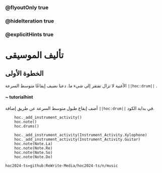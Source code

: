 ### @flyoutOnly true
### @hideIteration true
### @explicitHints true

# تأليف الموسيقى

## الخطوة الأولى
الأغنية لا تزال تفتقر إلى شيء ما. دعنا نضيف إيقاعًا متوسط السرعة ``||hoc:drum||`` .

#### ~ tutorialhint
أضف إيقاع طبول متوسط السرعة عن طريق إضافة ``||hoc:drum||`` في بداية الكود.

```ghost
    hoc._add_instrument_activity()
    hoc.note()
    hoc.drums()
```
```template
    hoc._add_instrument_activity(Instrument_Activity.Xylophone)
    hoc._add_instrument_activity(Instrument_Activity.Guitar)
    hoc.note(Note.La)
    hoc.note(Note.Re)
    hoc.note(Note.So)
    hoc.note(Note.Do)
```

```package
hoc2024-ts=github:ReWrite-Media/hoc2024-ts/n/music
```